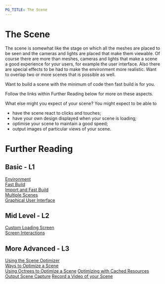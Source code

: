 ```yaml
---
PG_TITLE: The Scene
---
```

# The Scene

The scene is somewhat like the stage on which all the meshes are placed to be seen and the cameras and lights are placed that make them viewable. Of course there are more than meshes, cameras and lights that make a scene a good experience for your users, for example the user interface. Also there are special effects to be had to make the environment more realistic. Want to overlap two or more scenes that is possible as well. 

Want to build a scene with the minimum of code then fast build is for you.

Follow the links within Further Reading below for more on these aspects. 

What else might you expect of your scene? You might expect to be able to

* have the scene react to clicks and touches;
* have your own design displayed when your scene is loading;
* optimise your scene to maintain a good speed;
* output images of particular views of your scene.


# Further Reading

## Basic - L1

[Environment](/features/Environment)  
[Fast Build](/how_to/fast_build#fastest-build)  
[Import and Fast Build](/how_to/fast_build#import-and-fastest-build)  
[Multiple Scenes](/How_To/Multi_Scenes)  
[Graphical User Interface](/How_To/Gui)

## Mid Level - L2

[Custom Loading Screen](/How_To/Creating_a_custom_loading_screen)  
[Screen Interactions ](/How_To/Interactions)


## More Advanced - L3

[Using the Scene Optimizer](/How_To/How_to_use_SceneOptimizer)  
[Ways to Optimize a Scene](/How_To/Optimizing_your_scene)  
[Using Octrees to Optimize a Scene](/How_To/Optimizing_Your_Scene_with_Octrees)
[Optimizing with Cached Resources](/How_To/Caching_Resources_in_IndexedDB)
[Output Scene Capture](/How_To/Render_Scene_on_a_PNG)
[Record a Video of your Scene](/How_To/Render_Scene_on_a_Video)

